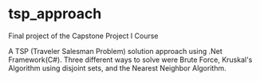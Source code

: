 # tsp_approach

Final project of the Capstone Project I Course


A TSP (Traveler Salesman Problem) solution approach using .Net Framework(C#). Three different ways to solve were Brute Force, Kruskal's Algorithm using disjoint sets, and the Nearest Neighbor Algorithm.

